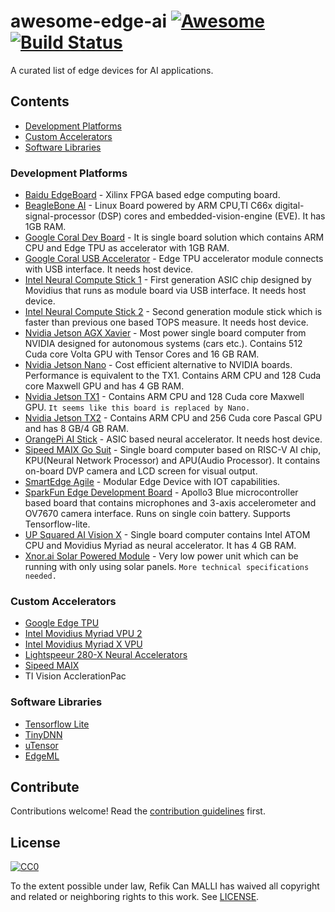 # awesome-edge-ai [![Awesome][awesome-badge]](https://github.com/sindresorhus/awesome) [![Build Status](https://travis-ci.org/rcmalli/awesome-edge-ai.svg?branch=master)](https://travis-ci.org/rcmalli/awesome-edge-ai)

A curated list of edge devices for AI applications.

## Contents

- [Development Platforms](#development-platforms)
- [Custom Accelerators](#custom-accelerators)
- [Software Libraries](#software-libraries)


### Development Platforms
<!-- Section description (optional). -->

- [Baidu EdgeBoard](http://ai.baidu.com/tech/hardware/deepkit) - Xilinx FPGA based edge computing board.
- [BeagleBone AI](https://beagleboard.org/ai) - Linux Board powered by ARM CPU,TI C66x digital-signal-processor (DSP) cores and embedded-vision-engine (EVE). It has 1GB RAM.
- [Google Coral Dev Board](https://coral.withgoogle.com/products/dev-board/) - It is single board solution which contains ARM CPU and Edge TPU as accelerator with 1GB RAM.
- [Google Coral USB Accelerator](https://coral.withgoogle.com/products/accelerator/) - Edge TPU  accelerator module connects with USB interface. It needs host device.
- [Intel Neural Compute Stick 1](https://software.intel.com/en-us/movidius-ncs) - First generation ASIC chip designed by Movidius that runs as module board via USB interface. It needs host device.
- [Intel Neural Compute Stick 2](https://www.intel.ai/intel-neural-compute-stick-2-smarter-faster-plug-and-play-ai-at-the-edge/) - Second generation module stick which is faster than previous one based TOPS measure. It needs host device.
- [Nvidia Jetson AGX Xavier](https://www.nvidia.com/en-us/autonomous-machines/embedded-systems/jetson-agx-xavier/) - Most power single board computer from NVIDIA designed for autonomous systems (cars etc.). Contains 512 Cuda core Volta GPU with Tensor Cores and 16 GB RAM.
- [Nvidia Jetson Nano](https://devblogs.nvidia.com/jetson-nano-ai-computing/) - Cost efficient alternative to NVIDIA boards. Performance is equivalent to the TX1. Contains ARM CPU and 128 Cuda core Maxwell GPU and has 4 GB RAM.
- [Nvidia Jetson TX1](https://www.nvidia.com/en-us/autonomous-machines/embedded-systems-dev-kits-modules/?section=jetsonTX1) - Contains ARM CPU and 128 Cuda core Maxwell GPU. `It seems like this board is replaced by Nano.` 
- [Nvidia Jetson TX2](https://www.nvidia.com/en-us/autonomous-machines/embedded-systems-dev-kits-modules/?section=jetsonTX2) - Contains ARM CPU and 256 Cuda core Pascal GPU and has 8 GB/4 GB RAM.
- [OrangePi AI Stick](http://www.orangepi.org/Orange%20Pi%20AI%20Stick%202801/) - ASIC based neural accelerator. It needs host device.
- [Sipeed MAIX Go Suit](https://www.indiegogo.com/projects/sipeed-maix-the-world-first-risc-v-64-ai-module) - Single board computer based on RISC-V AI chip, KPU(Neural Network Processor) and APU(Audio Processor). It contains on-board DVP camera and LCD screen for visual output.
- [SmartEdge Agile](https://www.avnet.com/wps/portal/integrated/solutions/capabilities/smartedge-agile/) - Modular Edge Device with IOT capabilities.
- [SparkFun Edge Development Board](https://www.sparkfun.com/products/15170) - Apollo3 Blue microcontroller based board that contains microphones and 3-axis accelerometer and OV7670 camera interface. Runs on single coin battery. Supports Tensorflow-lite.
- [UP Squared AI Vision X](https://up-shop.org/home/285-up-squared-ai-vision-x-developer-kit.html) - Single board computer contains Intel ATOM CPU and Movidius Myriad as neural accelerator. It has 4 GB RAM.
- [Xnor.ai Solar Powered Module](https://www.xnor.ai/solar-powered-ai/) - Very low power unit which can be running with only using solar panels. `More technical specifications needed.`


### Custom Accelerators
- [Google Edge TPU](https://cloud.google.com/edge-tpu/)
- [Intel Movidius Myriad VPU 2](https://www.movidius.com/myriad2)
- [Intel Movidius Myriad X VPU](https://www.movidius.com/myriadx)
- [Lightspeeur 280-X Neural Accelerators](https://www.gyrfalcontech.ai/solutions/)
- [Sipeed MAIX](https://www.indiegogo.com/projects/sipeed-maix-the-world-first-risc-v-64-ai-module#/)
- TI Vision AcclerationPac

### Software Libraries

- [Tensorflow Lite](https://www.tensorflow.org/lite)
- [TinyDNN](https://github.com/tiny-dnn/tiny-dnn)
- [uTensor](https://github.com/uTensor/uTensor)
- [EdgeML](https://github.com/Microsoft/EdgeML)


## Contribute
Contributions welcome! Read the [contribution guidelines](CONTRIBUTING.md) first.

## License
[![CC0](http://mirrors.creativecommons.org/presskit/buttons/88x31/svg/cc-zero.svg)](https://creativecommons.org/publicdomain/zero/1.0/)

To the extent possible under law, Refik Can MALLI has waived all copyright
and related or neighboring rights to this work. See [LICENSE](LICENSE).


<!-- BADGES -->

[awesome-badge]: https://cdn.rawgit.com/sindresorhus/awesome/d7305f38d29fed78fa85652e3a63e154dd8e8829/media/badge.svg


